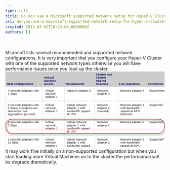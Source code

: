 ```yaml
---
type: rule
title: Do you use a Microsoft supported network setup for Hyper-V Clustering?
uri: do-you-use-a-microsoft-supported-network-setup-for-hyper-v-clustering
created: 2012-03-02T18:23:04.0000000Z
authors: []

---
```


Microsoft lists several recommended and supported network configurations. It is very important that you configure your Hyper-V Cluster with one of the supported network types otherwise you will have performance issues once you load up the cluster.
 ![ Check you have one of the supported configurations listed on the [>Microsoft Hyper-V Live Migration – Network Configuration](http://technet.microsoft.com/en-us/library/ff428137%28WS.10%29.aspx) page (this example has 3 networks)](config-page.jpg)
It may work fine initially on a non-supported configuration but when you start loading more Virtual Machines on to the cluster the performance will be degrade dramatically.
